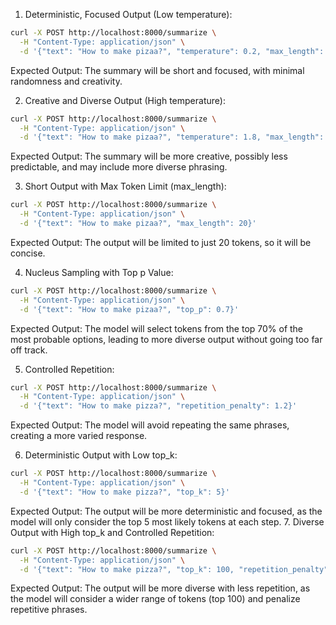 1. Deterministic, Focused Output (Low temperature):
```bash
curl -X POST http://localhost:8000/summarize \
  -H "Content-Type: application/json" \
  -d '{"text": "How to make pizaa?", "temperature": 0.2, "max_length": 50, "top_p": 0.9}'
```
Expected Output: The summary will be short and focused, with minimal randomness and creativity.

2. Creative and Diverse Output (High temperature):
```bash
curl -X POST http://localhost:8000/summarize \
  -H "Content-Type: application/json" \
  -d '{"text": "How to make pizaa?", "temperature": 1.8, "max_length": 100, "top_p": 1.0}'
```
Expected Output: The summary will be more creative, possibly less predictable, and may include more diverse phrasing.

3. Short Output with Max Token Limit (max_length):
```bash
curl -X POST http://localhost:8000/summarize \
  -H "Content-Type: application/json" \
  -d '{"text": "How to make pizaa?", "max_length": 20}'
```
Expected Output: The output will be limited to just 20 tokens, so it will be concise.

4. Nucleus Sampling with Top p Value:
```bash
curl -X POST http://localhost:8000/summarize \
  -H "Content-Type: application/json" \
  -d '{"text": "How to make pizaa?", "top_p": 0.7}'
```
Expected Output: The model will select tokens from the top 70% of the most probable options, leading to more diverse output without going too far off track.

5. Controlled Repetition:
```bash
curl -X POST http://localhost:8000/summarize \
  -H "Content-Type: application/json" \
  -d '{"text": "How to make pizza?", "repetition_penalty": 1.2}'
```
Expected Output: The model will avoid repeating the same phrases, creating a more varied response.

6. Deterministic Output with Low top_k:
```bash
curl -X POST http://localhost:8000/summarize \
  -H "Content-Type: application/json" \
  -d '{"text": "How to make pizza?", "top_k": 5}'
```
Expected Output: The output will be more deterministic and focused, as the model will only consider the top 5 most likely tokens at each step.
7. Diverse Output with High top_k and Controlled Repetition:
```bash
curl -X POST http://localhost:8000/summarize \
  -H "Content-Type: application/json" \
  -d '{"text": "How to make pizza?", "top_k": 100, "repetition_penalty": 1.5}'
```
Expected Output: The output will be more diverse with less repetition, as the model will consider a wider range of tokens (top 100) and penalize repetitive phrases.
